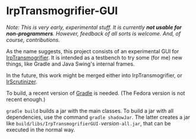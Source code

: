 # IrpTransmogrifier-GUI

*Note: This is very early, experimental stuff. It is currently **not usable for non-programmers**.
However, feedback of all sorts is welcome. And, of course, contributions.*

As the name suggests, this project consists of an experimental GUI for
[IrpTransmogrifier](https://github.com/bengtmartensson/IrpTransmogrifier).
It is intended as a testbench to try some (for me) new things, like Gradle and Java Swing's internal frames.

In the future, this work might be merged either into IrpTransmogrifier, or [IrScrutinizer](https://github.com/bengtmartensson/harctoolboxbundle).

To build, a recent version of [Gradle](https://gradle.org/) is needed.
(The Fedora version is not recent enough.)

`gradle build` builds a jar with the main classes. To build a jar with all dependencies, use the
command `gradle shadowJar`. The latter creates a jar like `build/libs/IrpTransmogrifierGUI-`_version_`-all.jar`,
that can be executed in the normal way.